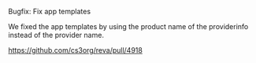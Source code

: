 Bugfix: Fix app templates

We fixed the app templates by using the product name of the providerinfo instead of the provider name.

https://github.com/cs3org/reva/pull/4918
